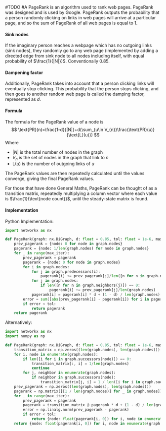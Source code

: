 #TODO #A
PageRank is an algorithm used to rank web pages. PageRank was designed and is used by Google. PageRank outputs the probability that a person randomly clicking on links in web pages will arrive at a particular page, and so the sum of PageRank of all web pages is equal to 1. 

#### Sink nodes
If the imaginary person reaches a webpage which has no outgoing links (sink nodes), they randomly go to any web page (implemented by adding a directed edge from sink node to all nodes including itself, with equal probability of $\frac{1}{|N|})$.
Conventionally 0.85.

#### Dampening factor
Additionally, PageRank takes into account that a person clicking links will eventually stop clicking. This probability that the person stops clicking, and then goes to another random web page is called the damping factor, represented as $d$.

#### Formula
The formula for the PageRank value of a node is 
$$
\text{PR}(n)=\frac{1-d}{|N|}+d(\sum_{u\in V_{n}}\frac{\text{PR}(u)}{\text{L}(u)})
$$
Where
- $|N|$ is the total number of nodes in the graph
- $V_n$ is the set of nodes in the graph that link to $n$
- $\text{L}(u)$ is the number of outgoing links of $u$

The PageRank values are then repeatedly calculated until the values converge, giving the final PageRank values.

For those that have done General Maths, PageRank can be thought of as a transition matrix, repeatedly multiplying a column vector where each value is $\frac{1}{\text{node count}}$, until the steady-state matrix is found.


#### Implementation
Python Implementation:
```python
import networkx as nx

def PageRank(graph: nx.DiGraph, d: float = 0.85, tol: float = 1e-6, max_iter: int = 10000) -> dict:
    prev_pagerank = {node: 0 for node in graph.nodes}
    pagerank = {node: 1/len(graph.nodes) for node in graph.nodes}
    for _ in range(max_iter):
        prev_pagerank = pagerank
        pagerank = {node: 0 for node in graph.nodes}
        for i in graph.nodes:
            for j in graph.predecessors(i):
                pagerank[i] += prev_pagerank[j]/len([n for n in graph.neighbors(j)])
            for j in graph.nodes:
                if len([n for n in graph.neighbors(j)]) == 0:
                    pagerank[i] += prev_pagerank[j]/len(graph.nodes)
            pagerank[i] = pagerank[i] * d + (1 - d) / len(graph.nodes)
        error = sum([abs(prev_pagerank[i] - pagerank[i]) for i in pagerank.keys()])
        if error < tol:
            return pagerank
    return pagerank
```

Alternatively:
```python
import networkx as nx
import numpy as np

def PageRank(graph: nx.DiGraph, d: float = 0.85, tol: float = 1e-6, max_iter: int = 10000) -> dict:
    transition_matrix = np.zeros((len(graph.nodes), len(graph.nodes)))
    for i, node in enumerate(graph.nodes):
        if len([i for i in graph.successors(node)]) == 0:
            transition_matrix[:, i] = 1/len(graph.nodes)
            continue
        for j, neighbor in enumerate(graph.nodes):
            if neighbor in graph.successors(node):
                transition_matrix[j, i] = 1 / len([i for i in graph.successors(node)])
    prev_pagerank = np.zeros((len(graph.nodes), len(graph.nodes)))
    pagerank = np.matrix([[1 / len(graph.nodes)] for _ in graph.nodes])
    for _ in range(max_iter):
        prev_pagerank = pagerank
        pagerank = transition_matrix @ pagerank * d + (1 - d) / len(graph.nodes)
        error = np.linalg.norm(prev_pagerank - pagerank)
        if error < tol:
            return {node: float(pagerank[i, 0]) for i, node in enumerate(graph.nodes)}
    return {node: float(pagerank[i, 0]) for i, node in enumerate(graph.nodes)}
```